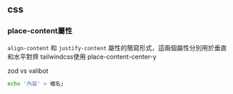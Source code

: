 ## css
### place-content屬性
`align-content` 和 `justify-content` 屬性的簡寫形式，這兩個屬性分別用於垂直和水平對齊
tailwindcss使用 place-content-center-y


zod vs valibot
```bash
echo '內容' > 檔名;
```
